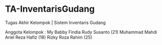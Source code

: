 # TA-InventarisGudang
Tugas Akhir Kelompok | Sistem Inventaris Gudang

Anggota Kelompok :
My Babby Findia Rudy Susanto (21)
Muhammad Mahdi Ariel Reza Hafiz (18)
Rizky Roza Rahim (25)
